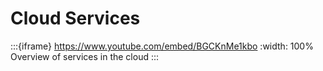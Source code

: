 # Cloud Services

:::{iframe} https://www.youtube.com/embed/BGCKnMe1kbo
:width: 100%
Overview of services in the cloud
:::
